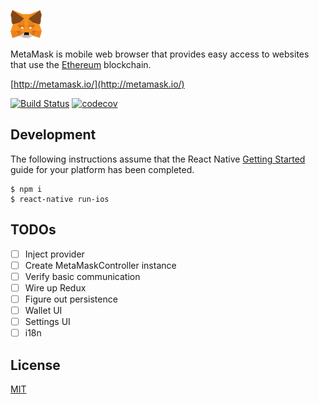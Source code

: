 ![Melfina logo](logo.png?raw=true)

MetaMask is mobile web browser that provides easy access to websites that use the [Ethereum](https://ethereum.org/) blockchain.

[http://metamask.io/](http://metamask.io/)

[![Build Status](https://travis-ci.org/bitpshr/MetaMask.svg?branch=master)](https://travis-ci.org/bitpshr/MetaMask)
[![codecov](https://codecov.io/gh/bitpshr/MetaMask/branch/master/graph/badge.svg)](https://codecov.io/gh/bitpshr/MetaMask)

## Development

The following instructions assume that the React Native [Getting Started](https://facebook.github.io/react-native/docs/getting-started.html) guide for your platform has been completed.

```
$ npm i
$ react-native run-ios
```

## TODOs

- [ ] Inject provider
- [ ] Create MetaMaskController instance
- [ ] Verify basic communication
- [ ] Wire up Redux
- [ ] Figure out persistence
- [ ] Wallet UI
- [ ] Settings UI
- [ ] i18n

## License

[MIT](./LICENSE)
